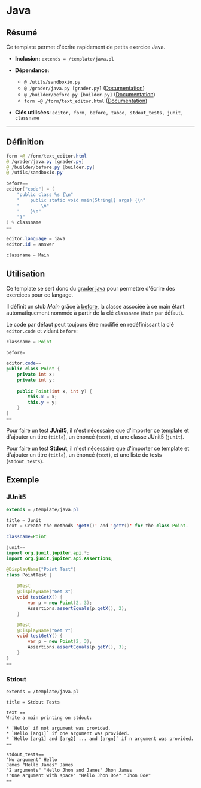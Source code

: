 # Java

## Résumé

Ce template permet d'écrire rapidement de petits exercice Java.

* **Inclusion:** `extends = /template/java.pl`

* **Dépendance:**
    * `@ /utils/sandboxio.py`
    * `@ /grader/java.py [grader.py]` ([Documentation](../grader_java/))
    * `@ /builder/before.py [builder.py]` ([Documentation](../before/))
    * `form =@ /form/text_editor.html` ([Documentation](../text_editor/))


* **Clés utilisées**: `editor, form, before, taboo, stdout_tests, junit, classname`
___


## Définition

```java
form =@ /form/text_editor.html
@ /grader/java.py [grader.py]
@ /builder/before.py [builder.py]
@ /utils/sandboxio.py

before==
editor["code"] = (
    "public class %s {\n"
    "    public static void main(String[] args) {\n"
    "        \n"
    "    }\n"
    "}"
) % classname
==

editor.language = java
editor.id = answer

classname = Main
```
## Utilisation

Ce template se sert donc du [grader java](../grader_java/) pour permettre d'écrire
des exercices pour ce langage.

Il définit un stub *Main* grâce à [before](../before/), la classe associée
à ce main étant automatiquement nommée à partir de la clé `classname` (`Main` par défaut).

Le code par défaut peut toujours être modifié en redéfinissant la clé `editor.code`
et vidant `before`:

```java
classname = Point

before=

editor.code==
public class Point {
    private int x;
    private int y;
    
    public Point(int x, int y) {
        this.x = x;
        this.y = y;
    }
}
==
```

Pour faire un test **JUnit5**, il n'est nécessaire que d'importer ce template et d'ajouter
un titre (`title`), un énoncé (`text`), et une classe JUnit5 (`junit`).

Pour faire un test **Stdout**, il n'est nécessaire que d'importer ce template et d'ajouter
un titre (`title`), un énoncé (`text`), et une liste de tests (`stdout_tests`).

## Exemple


### JUnit5

```java
extends = /template/java.pl

title = Junit
text = Create the methods 'getX()' and 'getY()' for the class Point.

classname=Point

junit==
import org.junit.jupiter.api.*;
import org.junit.jupiter.api.Assertions;

@DisplayName("Point Test")
class PointTest {
    
    @Test
    @DisplayName("Get X")
    void testGetX() {
        var p = new Point(2, 3);
        Assertions.assertEquals(p.getX(), 2);
    }

    @Test
    @DisplayName("Get Y")
    void testGetY() {
        var p = new Point(2, 3);
        Assertions.assertEquals(p.getY(), 3);
    }
}
==
```

### Stdout

```
extends = /template/java.pl

title = Stdout Tests

text ==
Write a main printing on stdout:

* `Hello` if not argument was provided.
* `Hello [arg1]` if one argument was provided.
* `Hello [arg1] and [arg2] ... and [argn]` if n argument was provided.
==

stdout_tests==
"No argument" Hello
James "Hello James" James
"2 arguments" "Hello Jhon and James" Jhon James
!"One argument with space" "Hello Jhon Doe" "Jhon Doe"
==
```